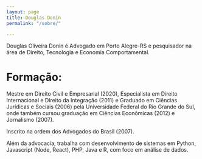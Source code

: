 ```yaml
---
layout: page
title: Douglas Donin
permalink: "/sobre/"

---
```

Douglas Oliveira Donin é Advogado em Porto Alegre-RS e pesquisador na área de Direito, Tecnologia e Economia Comportamental.

# Formação:

Mestre em Direito Civil e Empresarial (2020), Especialista em Direito Internacional e Direito da Integração (2011) e Graduado em Ciências Jurídicas e Sociais (2006) pela Universidade Federal do Rio Grande do Sul, onde também cursou graduação em Ciências Econômicas (2012) e Jornalismo (2007).

Inscrito na ordem dos Advogados do Brasil (2007).

Além da advocacia, trabalha com desenvolvimento de sistemas em Python, Javascript (Node, React), PHP, Java e R, com foco em análise de dados.